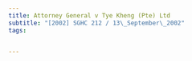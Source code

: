 ```yaml
---
title: Attorney General v Tye Kheng (Pte) Ltd 
subtitle: "[2002] SGHC 212 / 13\_September\_2002"
tags:


---
```


